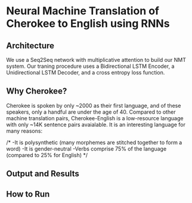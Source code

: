 # Neural Machine Translation of Cherokee to English using RNNs

## Architecture
We use a Seq2Seq network with multiplicative attention to build our NMT system. Our traning procedure uses a Bidirectional LSTM Encoder, a Unidirectional LSTM Decoder, and a cross entropy loss function. 

## Why Cherokee?
Cherokee is spoken by only ~2000 as their first language, and of these speakers, only a handful are under the age of 40. Compared to other machine translation pairs, Cherokee-English is a low-resource language with only ~14K sentence pairs avaialable. It is an interesting language for many reasons: 

/*
-It is polysynthetic (many morphemes are stitched together to form a word)
-It is gender-neutral
-Verbs comprise 75% of the language (compared to 25% for English)
*/

## Output and Results

## How to Run
